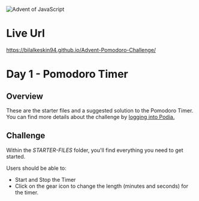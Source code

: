 ![Advent of JavaScript](https://adventofjavascript.s3.us-east-1.amazonaws.com/2021/advent-of-js-gumroad-cover.png)

# Live Url

https://bilalkeskin94.github.io/Advent-Pomodoro-Challenge/
# Day 1 - Pomodoro Timer

## Overview

These are the starter files and a suggested solution to the Pomodoro Timer.
You can find more details about the challenge by [logging into Podia.](https://store.selfteach.me/login)

## Challenge

Within the _STARTER-FILES_ folder, you'll find everything you need to get started.

Users should be able to:

- Start and Stop the Timer
- Click on the gear icon to change the length (minutes and seconds) for the timer.

